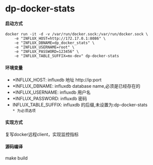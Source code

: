 # dp-docker-stats

#### 启动方式
    docker run -it -d -v /var/run/docker.sock:/var/run/docker.sock \  
        -e "INFLUX_HOST=http://172.17.0.1:8086" \  
        -e "INFLUX_DBNAME=dp_docker_stats" \  
        -e "INFLUX_USERNAME=root" \  
        -e "INFLUX_PASSWORD=123456" \  
        -e "INFLUX_TABLE_SUFFIX=mx-dev" dp-docker-stats
             
             
#### 环境变量
- *INFLUX_HOST:  influxdb 地址 http://ip:port
- *INFLUX_DBNAME:  influxdb database name,必须是已经存在的
- *INFLUX_USERNAME:  influxdb 用户名
- *INFLUX_PASSWORD:  influxdb 密码
- INFLUX_TABLE_SUFFIX: influxdb 的后缀,未设置为:dp-docker-stats  
``` * 为必须选项 ```


#### 实现方式
复写docker远程client，实现监控指标


#### 源码编译
make build
